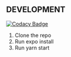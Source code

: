 ## DEVELOPMENT

[![Codacy Badge](https://api.codacy.com/project/badge/Grade/ad18e3ee25504aef91d8b47eb52336b4)](https://app.codacy.com/gh/BuildForSDGCohort2/Cargo?utm_source=github.com&utm_medium=referral&utm_content=BuildForSDGCohort2/Cargo&utm_campaign=Badge_Grade_Settings)

1. Clone the repo
2. Run expo install
3. Run yarn start
